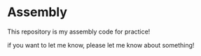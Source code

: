 # Assembly

This repository is my assembly code for practice! 

if you want to let me know, please let me know about something!
